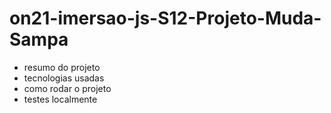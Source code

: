 # on21-imersao-js-S12-Projeto-Muda-Sampa

- resumo do projeto
- tecnologias usadas
- como rodar o projeto
- testes localmente

